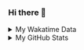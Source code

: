 ### Hi there 👋

<!--
**cdfmlr/cdfmlr** is a ✨ _special_ ✨ repository because its `README.md` (this file) appears on your GitHub profile.

Here are some ideas to get you started:

- 🔭 I’m currently working on ...
- 🌱 I’m currently learning ...
- 👯 I’m looking to collaborate on ...
- 🤔 I’m looking for help with ...
- 💬 Ask me about ...
- 📫 How to reach me: ...
- 😄 Pronouns: ...
- ⚡ Fun fact: ...
-->

<details>

<summary>My Wakatime Data</summary>

<!--START_SECTION:waka-->
![Lines of code](https://img.shields.io/badge/From%20Hello%20World%20I%27ve%20Written-600454%20lines%20of%20code-blue)

**🐱 My Github Data** 

> 🏆 33 Contributions in the Year 2021
 > 
> 📦 231.8 kB Used in Github's Storage 
 > 
> 🚫 Not Opted to Hire
 > 
> 📜 32 Public Repositories 
 > 
> 🔑 6 Private Repositories  
 > 
**I'm an Early 🐤** 

```text
🌞 Morning    170 commits    ██████░░░░░░░░░░░░░░░░░░░   25.15% 
🌆 Daytime    251 commits    █████████░░░░░░░░░░░░░░░░   37.13% 
🌃 Evening    243 commits    █████████░░░░░░░░░░░░░░░░   35.95% 
🌙 Night      12 commits     ░░░░░░░░░░░░░░░░░░░░░░░░░   1.78%

```
📅 **I'm Most Productive on Tuesday** 

```text
Monday       80 commits     ███░░░░░░░░░░░░░░░░░░░░░░   11.83% 
Tuesday      118 commits    ████░░░░░░░░░░░░░░░░░░░░░   17.46% 
Wednesday    98 commits     ███░░░░░░░░░░░░░░░░░░░░░░   14.5% 
Thursday     78 commits     ███░░░░░░░░░░░░░░░░░░░░░░   11.54% 
Friday       107 commits    ████░░░░░░░░░░░░░░░░░░░░░   15.83% 
Saturday     101 commits    ███░░░░░░░░░░░░░░░░░░░░░░   14.94% 
Sunday       94 commits     ███░░░░░░░░░░░░░░░░░░░░░░   13.91%

```


📊 **This Week I Spent My Time On** 

```text
⌚︎ Time Zone: Asia/Shanghai

```

**I Mostly Code in Go** 

```text
Go                       9 repos             ██████░░░░░░░░░░░░░░░░░░░   26.47% 
Python                   8 repos             ██████░░░░░░░░░░░░░░░░░░░   23.53% 
Java                     4 repos             ███░░░░░░░░░░░░░░░░░░░░░░   11.76% 
HTML                     2 repos             █░░░░░░░░░░░░░░░░░░░░░░░░   5.88% 
C#                       2 repos             █░░░░░░░░░░░░░░░░░░░░░░░░   5.88%

```



<!--END_SECTION:waka-->

</details>

<details>
 
 <summary>My GitHub Stats</summary>

[![CDFMLR's github stats](https://github-readme-stats.vercel.app/api?username=cdfmlr&count_private=true&show_icons=true)](https://github.com/anuraghazra/github-readme-stats)

</details>
